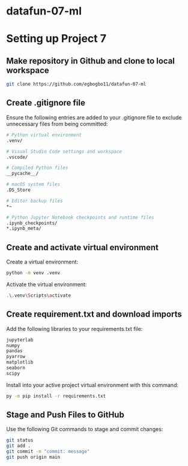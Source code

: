 # datafun-07-ml
# Setting up Project 7

## Make repository in Github and clone to local workspace
```bash
git clone https://github.com/egbogbo11/datafun-07-ml
```

## Create .gitignore file
Ensure the following entries are added to your .gitignore file to exclude unnecessary files from being committed:

```bash
# Python virtual environment
.venv/

# Visual Studio Code settings and workspace
.vscode/

# Compiled Python files
__pycache__/

# macOS system files
.DS_Store

# Editor backup files
*~

# Python Jupyter Notebook checkpoints and runtime files
.ipynb_checkpoints/
*.ipynb_meta/
```

## Create and activate virtual environment

Create a virtual environment:

```bash
python -m venv .venv
```

Activate the virtual environment:

```bash
.\.venv\Scripts\activate
```
## Create requirement.txt and download imports
Add the following libraries to your requirements.txt file:

```bash
jupyterlab
numpy
pandas
pyarrow
matplotlib
seaborn
scipy
```
Install into your active project virtual environment with this command:

```bash
py -m pip install -r requirements.txt
```
## Stage and Push Files to GitHub

Use the following Git commands to stage and commit changes:

```bash
git status
git add .
git commit -m "commit: message"
git push origin main
```
